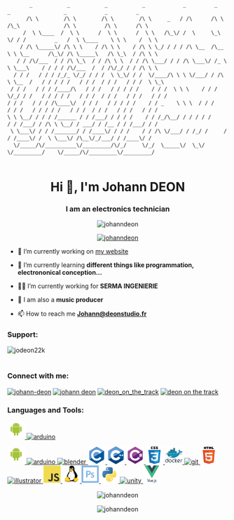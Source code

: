 ```           

       _           _           _           _            _         _     _                 _            _         _       
      /\ \        /\ \        /\ \        /\ \     _   / /\      /\ \  /\_\              /\ \         /\ \      /\ \     
     /  \ \____  /  \ \      /  \ \      /  \ \   /\_\/ /  \     \_\ \/ / /         _   /  \ \____    \ \ \    /  \ \    
    / /\ \_____\/ /\ \ \    / /\ \ \    / /\ \ \_/ / / / /\ \__  /\__ \ \ \__      /\_\/ /\ \_____\   /\ \_\  / /\ \ \   
   / / /\/___  / / /\ \_\  / / /\ \ \  / / /\ \___/ / / /\ \___\/ /_ \ \ \___\    / / / / /\/___  /  / /\/_/ / / /\ \ \  
  / / /   / / / /_/_ \/_/ / / /  \ \_\/ / /  \/____/\ \ \ \/___/ / /\ \ \__  /   / / / / /   / / /  / / /   / / /  \ \_\ 
 / / /   / / / /____/\   / / /   / / / / /    / / /  \ \ \    / / /  \/_/ / /   / / / / /   / / /  / / /   / / /   / / / 
/ / /   / / / /\____\/  / / /   / / / / /    / / _    \ \ \  / / /     / / /   / / / / /   / / /  / / /   / / /   / / /  
\ \ \__/ / / / /______ / / /___/ / / / /    / / /_/\__/ / / / / /     / / /___/ / /\ \ \__/ / ___/ / /__ / / /___/ / /   
 \ \___\/ / / /_______/ / /____\/ / / /    / / /\ \/___/ / /_/ /     / / /____\/ /  \ \___\/ /\__\/_/___/ / /____\/ /    
  \/_____/\/__________\/_________/\/_/     \/_/  \_____\/  \_\/      \/_________/    \/_____/\/_________\/_________/     
                                                                                                                         

```
 <h1 align="center">Hi 👋, I'm Johann DEON</h1>
<h3 align="center">I am an electronics technician</h3>

<p align="center"> <img src="https://komarev.com/ghpvc/?username=johanndeon&label=Profile%20views&color=0e75b6&style=flat" alt="johanndeon" /> </p>

<p align="center"> <a href="https://github.com/ryo-ma/github-profile-trophy"><img src="https://github-profile-trophy.vercel.app/?username=johanndeon&ryo-ma&row=2&column=3&ryo-ma&theme=oldie" alt="johanndeon" /></a> </p>



- 🔭 I’m currently working on [my website](www.deonstudio.fr)

- 🌱 I’m currently learning **different things like programmation, electrononical conception...**

- 🧑‍💻 I’m currently working for **SERMA INGENIERIE**

- 🎵 I am also a **music producer**

- 📫 How to reach me **Johann@deonstudio.fr**
<h3 align="left">Support:</h3>
<p><a href="https://www.buymeacoffee.com/jodeon22k"> <img align="left" src="https://cdn.buymeacoffee.com/buttons/v2/default-yellow.png" height="50" width="210" alt="jodeon22k" /></a></p><br><br>

<h3 align="left">Connect with me:</h3>
<p align="left">
<a href="https://codepen.io/johann-deon" target="blank"><img align="center" src="https://raw.githubusercontent.com/rahuldkjain/github-profile-readme-generator/master/src/images/icons/Social/codepen.svg" alt="johann-deon" height="30" width="40" /></a>
<a href="https://linkedin.com/in/johann deon" target="blank"><img align="center" src="https://raw.githubusercontent.com/rahuldkjain/github-profile-readme-generator/master/src/images/icons/Social/linked-in-alt.svg" alt="johann deon" height="30" width="40" /></a>
<a href="https://instagram.com/deon_on_the_track" target="blank"><img align="center" src="https://raw.githubusercontent.com/rahuldkjain/github-profile-readme-generator/master/src/images/icons/Social/instagram.svg" alt="deon_on_the_track" height="30" width="40" /></a>
<a href="https://www.youtube.com/c/deon on the track" target="blank"><img align="center" src="https://raw.githubusercontent.com/rahuldkjain/github-profile-readme-generator/master/src/images/icons/Social/youtube.svg" alt="deon on the track" height="30" width="40" /></a>
</p>

<h3 align="left">Languages and Tools:</h3>
<p align="left"> <a href="https://developer.android.com" target="_blank" rel="noreferrer"> <img src="https://raw.githubusercontent.com/devicons/devicon/master/icons/android/android-original-wordmark.svg" alt="android" width="40" height="40"/> </a> <a href="https://www.arduino.cc/" target="_blank" rel="noreferrer"> <img src="https://cdn.worldvectorlogo.com/logos/arduino-1.svg" alt="arduino" width="40" height="40"/>
<p align="left"> <a href="https://developer.android.com" target="_blank" rel="noreferrer"> <img src="https://raw.githubusercontent.com/devicons/devicon/master/icons/android/android-original-wordmark.svg" alt="android" width="40" height="40"/> </a> <a href="https://www.arduino.cc/" target="_blank" rel="noreferrer"> <img src="https://cdn.worldvectorlogo.com/logos/arduino-1.svg" alt="arduino" width="40" height="40"/> </a> <a href="https://www.blender.org/" target="_blank" rel="noreferrer"> <img src="https://download.blender.org/branding/community/blender_community_badge_white.svg" alt="blender" width="40" height="40"/> </a> <a href="https://www.cprogramming.com/" target="_blank" rel="noreferrer"> <img src="https://raw.githubusercontent.com/devicons/devicon/master/icons/c/c-original.svg" alt="c" width="40" height="40"/> </a> <a href="https://www.w3schools.com/cpp/" target="_blank" rel="noreferrer"> <img src="https://raw.githubusercontent.com/devicons/devicon/master/icons/cplusplus/cplusplus-original.svg" alt="cplusplus" width="40" height="40"/> </a> <a href="https://www.w3schools.com/cs/" target="_blank" rel="noreferrer"> <img src="https://raw.githubusercontent.com/devicons/devicon/master/icons/csharp/csharp-original.svg" alt="csharp" width="40" height="40"/> </a> <a href="https://www.w3schools.com/css/" target="_blank" rel="noreferrer"> <img src="https://raw.githubusercontent.com/devicons/devicon/master/icons/css3/css3-original-wordmark.svg" alt="css3" width="40" height="40"/> </a> <a href="https://www.docker.com/" target="_blank" rel="noreferrer"> <img src="https://raw.githubusercontent.com/devicons/devicon/master/icons/docker/docker-original-wordmark.svg" alt="docker" width="40" height="40"/> </a> <a href="https://git-scm.com/" target="_blank" rel="noreferrer"> <img src="https://www.vectorlogo.zone/logos/git-scm/git-scm-icon.svg" alt="git" width="40" height="40"/> </a> <a href="https://www.w3.org/html/" target="_blank" rel="noreferrer"> <img src="https://raw.githubusercontent.com/devicons/devicon/master/icons/html5/html5-original-wordmark.svg" alt="html5" width="40" height="40"/> </a> <a href="https://www.adobe.com/in/products/illustrator.html" target="_blank" rel="noreferrer"> <img src="https://www.vectorlogo.zone/logos/adobe_illustrator/adobe_illustrator-icon.svg" alt="illustrator" width="40" height="40"/> </a> <a href="https://developer.mozilla.org/en-US/docs/Web/JavaScript" target="_blank" rel="noreferrer"> <img src="https://raw.githubusercontent.com/devicons/devicon/master/icons/javascript/javascript-original.svg" alt="javascript" width="40" height="40"/> </a> <a href="https://www.linux.org/" target="_blank" rel="noreferrer"> <img src="https://raw.githubusercontent.com/devicons/devicon/master/icons/linux/linux-original.svg" alt="linux" width="40" height="40"/> </a> <a href="https://www.photoshop.com/en" target="_blank" rel="noreferrer"> <img src="https://raw.githubusercontent.com/devicons/devicon/master/icons/photoshop/photoshop-line.svg" alt="photoshop" width="40" height="40"/> </a> <a href="https://www.python.org" target="_blank" rel="noreferrer"> <img src="https://raw.githubusercontent.com/devicons/devicon/master/icons/python/python-original.svg" alt="python" width="40" height="40"/> </a> <a href="https://unity.com/" target="_blank" rel="noreferrer"> <img src="https://www.vectorlogo.zone/logos/unity3d/unity3d-icon.svg" alt="unity" width="40" height="40"/> </a> <a href="https://vuejs.org/" target="_blank" rel="noreferrer"> <img src="https://raw.githubusercontent.com/devicons/devicon/master/icons/vuejs/vuejs-original-wordmark.svg" alt="vuejs" width="40" height="40"/> </a> </p>



<p align="center"><img align="center" src="https://github-readme-stats.vercel.app/api/top-langs?username=johanndeon&show_icons=true&locale=en&layout=compact" alt="johanndeon" /></p>



<p align="center"><img align="center" src="https://github-readme-streak-stats.herokuapp.com/?user=johanndeon&" alt="johanndeon" /></p>
